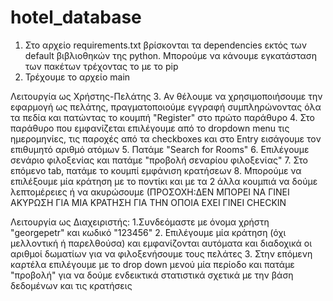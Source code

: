 # hotel_database

1. Στο αρχείο requirements.txt βρίσκονται τα dependencies εκτός των default βιβλιοθηκών της python. Μπορούμε να κάνουμε εγκατάσταση των πακέτων τρέχοντας το με το pip
2. Τρέχουμε το αρχείο main

Λειτουργία ως Χρήστης-Πελάτης
3. Αν θέλουμε να χρησιμοποιήσουμε την εφαρμογή ως πελάτης, πραγματοποιούμε εγγραφή συμπληρώνοντας όλα τα πεδία και πατώντας το κουμπή "Register" στο πρώτο παράθυρο
4. Στο παράθυρο που εμφανίζεται επιλέγουμε από το dropdown menu τις ημερομηνίες, τις παροχές από τα checkboxes και στο Entry εισάγουμε τον επιθυμητό αριθμό ατόμων
5. Πατάμε "Search for Rooms"
6. Επιλέγουμε σενάριο φιλοξενίας και πατάμε "προβολή σεναρίου φιλοξενίας"
7. Στο επόμενο tab, πατάμε το κουμπί εμφάνιση κρατήσεων
8. Μπορούμε να επιλέξουμε μία κράτηση με το ποντίκι και με τα 2 άλλα κουμπιά να δούμε λεπτομέρειες ή να ακυρώσουμε (ΠΡΟΣΟΧΗ:ΔΕΝ ΜΠΟΡΕΙ ΝΑ ΓΙΝΕΙ ΑΚΥΡΩΣΗ ΓΙΑ ΜΙΑ ΚΡΑΤΗΣΗ ΓΙΑ ΤΗΝ ΟΠΟΙΑ ΕΧΕΙ ΓΙΝΕΙ CHECKIN

Λειτουργία ως Διαχειριστής:
1.Συνδεόμαστε με όνομα χρήστη "georgepetr" και κωδικό "123456"
2. Επιλέγουμε μία κράτηση (όχι μελλοντική ή παρελθούσα) και εμφανίζονται αυτόματα και διαδοχικά οι αριθμοί δωματίων για να φιλοξενήσουμε τους πελάτες
3. Στην επόμενη καρτέλα επιλέγουμε με το drop down μενού μία περίοδο και πατάμε "προβολή" για να δούμε ενδεικτικά στατιστικά σχετικά με την βάση δεδομένων και τις κρατήσεις
